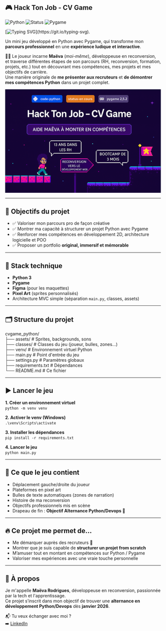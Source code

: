 ## 🎮 Hack Ton Job - CV Game

![Python](https://img.shields.io/badge/code-python-blue?logo=python)
![Status](https://img.shields.io/badge/status-en%20cours-orange)
![Pygame](https://img.shields.io/badge/pygame-2.5.2-lightgrey?logo=pygame)


[![Typing SVG](https://readme-typing-svg.demolab.com/?lines=Bienvenue+dans+Hack+ton+job+CV+game+!)](https://git.io/typing-svg).

Un mini jeu développé en Python avec Pygame, qui transforme mon **parcours professionnel** en une **expérience ludique et interactive**.

👩‍💻 Le joueur incarne **Maëva** (*moi-même*), développeuse en reconversion, et traverse différentes étapes de son parcours (RH, reconversion, formation, projets, etc.) tout en découvrant mes compétences, mes projets et mes objectifs de carrière.  
Une manière originale de **me présenter aux recruteurs** et **de démontrer mes compétences Python** dans un projet complet.

![Mockup du jeu](assets/mockup.png)

---

## 🎯 Objectifs du projet

- ✅ Valoriser mon parcours pro de façon créative  
- ✅ Montrer ma capacité à structurer un projet Python avec Pygame  
- ✅ Renforcer mes compétences en développement 2D, architecture logicielle et POO  
- ✅ Proposer un portfolio **original, immersif et mémorable**

---

## 🧠 Stack technique

- **Python 3**
- **Pygame**
- **Figma** (pour les maquettes)
- **Pixel Art** (sprites personnalisés)
- Architecture MVC simple (séparation `main.py`, classes, assets)

---

## 🗂️ Structure du projet

cvgame_python/  
├── assets/                  # Sprites, backgrounds, sons  
├── classes/                 # Classes du jeu (joueur, bulles, zones…)  
├── venv/                    # Environnement virtuel Python  
├── main.py                  # Point d'entrée du jeu  
├── settings.py              # Paramètres globaux  
├── requirements.txt         # Dépendances  
└── README.md                # Ce fichier

---

## ▶️ Lancer le jeu

**1. Créer un environnement virtuel**  
`python -m venv venv`

**2. Activer le venv (Windows)**  
`.\venv\Scripts\activate`

**3. Installer les dépendances**  
`pip install -r requirements.txt`

**4. Lancer le jeu**  
`python main.py`

---

## 🧩 Ce que le jeu contient

- Déplacement gauche/droite du joueur  
- Plateformes en pixel art  
- Bulles de texte automatiques (zones de narration)  
- Histoire de ma reconversion  
- Objectifs professionnels mis en scène  
- Drapeau de fin : **Objectif Alternance Python/Devops 💼**

---

## 🔥 Ce projet me permet de…

- Me démarquer auprès des recruteurs 👀  
- Montrer que je suis capable de **structurer un projet from scratch**  
- M’amuser tout en montant en compétences sur Python / Pygame  
- Valoriser mes expériences avec une vraie touche personnelle

---

## 🧠 À propos

Je m'appelle **Maëva Rodrigues**, développeuse en reconversion, passionnée par la tech et l'apprentissage.  
Ce projet s’inscrit dans mon objectif de trouver une **alternance en développement Python/Devops** dès **janvier 2026**.

📬 Tu veux échanger avec moi ?  
➡️ [LinkedIn](https://www.linkedin.com/in/maeva-rodrigues-dev/)  
